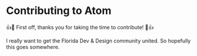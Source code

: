 # Contributing to Atom

:+1::tada: First off, thanks you for taking the time to contribute! :tada::+1:

I really want to get the Florida Dev & Design community united. So hopefully this goes somewhere.